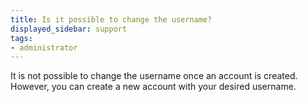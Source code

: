 ```yaml
---
title: Is it possible to change the username?
displayed_sidebar: support
tags:
- administrator
---
```

It is not possible to change the username once an account is created. However, you can create a new account with your desired username.